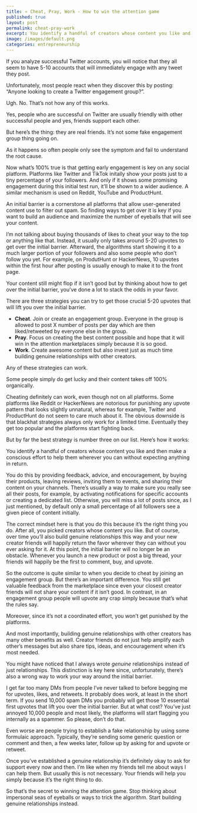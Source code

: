 ```yaml
---
title: ⭐️ Cheat, Pray, Work - How to win the attention game
published: true
layout: post
permalink: cheat-pray-work
excerpt: You identify a handful of creators whose content you like and then make a conscious effort to help them wherever you can without expecting anything in return. 
image: /images/default.png
categories: entrepreneurship
---
```


If you analyze successful Twitter accounts, you will notice that they all seem to have 5-10 accounts that will immediately engage with any tweet they post. 

Unfortunately, most people react when they discover this by posting: “Anyone looking to create a Twitter engagement group?”. 

Ugh. No. That’s not how any of this works. 

Yes, people who are successful on Twitter are usually friendly with other successful people and yes, friends support each other.

But here’s the thing: they are real friends. It’s not some fake engagement group thing going on. 

As it happens so often people only see the symptom and fail to understand the root cause. 

Now what’s 100% true is that getting early engagement is key on any social platform. Platforms like Twitter and TikTok initally show your posts just to a tiny percentage of your followers. And only if it shows some promising engagement during this initial test run, it’ll be shown to a wider audience. A similar mechanism is used on Reddit, YouTube and ProductHunt.

An initial barrier is a cornerstone all platforms that allow user-generated content use to filter out spam. So finding ways to get over it is key if you want to build an audience and maximize the number of eyeballs that will see your content. 

I’m not talking about buying thousands of likes to cheat your way to the top or anything like that. Instead, it usually only takes around 5-20 upvotes to get over the initial barrier. Afterward, the algorithms start showing it to a much larger portion of your followers and also some people who don’t follow you yet. For example, on ProdutHunt or HackerNews, 10 upvotes within the first hour after posting is usually enough to make it to the front page. 

Your content still might flop if it isn’t good but by thinking about how to get over the initial barrier, you’ve done a lot to stack the odds in your favor. 

There are three strategies you can try to get those crucial 5-20 upvotes that will lift you over the initial barrier. 

- **Cheat**. Join or create an engagement group. Everyone in the group is allowed to post X number of posts per day which are then liked/retweeted by everyone else in the group.
- **Pray**. Focus on creating the best content possible and hope that it will win in the attention marketplaces simply because it is so good.
- **Work**. Create awesome content but also invest just as much time building genuine relationships with other creators.

Any of these strategies can work. 

Some people simply do get lucky and their content takes off 100% organically. 

Cheating definitely can work, even though not on all platforms. Some platforms like Reddit or HackerNews are notorious for punishing any upvote pattern that looks slightly unnatural, whereas for example, Twitter and ProductHunt do not seem to care much about it. The obvious downside is that blackhat strategies always only work for a limited time. Eventually they get too popular and the platforms start fighting back. 

But by far the best strategy is number three on our list. Here’s how it works: 

You identify a handful of creators whose content you like and then make a conscious effort to help them wherever you can without expecting anything in return. 

You do this by providing feedback, advice, and encouragement, by buying their products, leaving reviews, inviting them to events, and sharing their content on your channels. There’s usually a way to make sure you really see all their posts, for example, by activating notifications for specific accounts or creating a dedicated list. Otherwise, you will miss a lot of posts since, as I just mentioned, by default only a small percentage of all followers see a given piece of content initially. 

The correct mindset here is that you do this because it’s the right thing you do. After all, you picked creators whose content you like. But of course, over time you’ll also build genuine relationships this way and your new creator friends will happily return the favor wherever they can without you ever asking for it. At this point, the initial barrier will no longer be an obstacle. Whenever you launch a new product or post a big thread, your friends will happily be the first to comment, buy, and upvote. 

So the outcome is quite similar to when you decide to cheat by joining an engagement group. But there’s an important difference. You still get valuable feedback from the marketplace since even your closest creator friends will not share your content if it isn’t good. In contrast, in an engagement group people will upvote any crap simply because that’s what the rules say. 

Moreover, since it’s not a coordinated effort, you won’t get punished by the platforms. 

And most importantly, building genuine relationships with other creators has many other benefits as well. Creator friends do not just help amplify each other’s messages but also share tips, ideas, and encouragement when it’s most needed. 

You might have noticed that I always wrote *genuine* relationships instead of just relationships. This distinction is key here since, unfortunately, there’s also a wrong way to work your way around the initial barrier. 

I get far too many DMs from people I’ve never talked to before begging me for upvotes, likes, and retweets. It probably does work, at least in the short term. If you send 10,000 spam DMs you probably will get those 10 essential first upvotes that lift you over the initial barrier. But at what cost? You’ve just annoyed 10,000 people and most likely, the platforms will start flagging you internally as a spammer. So please, don’t do that. 

Even worse are people trying to establish a fake relationship by using some formulaic approach. Typically, they’re sending some generic question or comment and then, a few weeks later, follow up by asking for and upvote or retweet. 

Once you’ve established a genuine relationship it’s definitely okay to ask for support every now and then. I’m like when my friends tell me about ways I can help them. But usually this is not necessary. Your friends will help you simply because it’s the right thing to do. 

So that’s the secret to winning the attention game. Stop thinking about impersonal seas of eyeballs or ways to trick the algorithm. Start building genuine relationships instead.